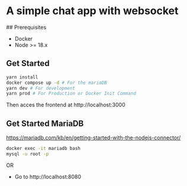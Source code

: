 # A simple chat app with websocket

## Prerequisites
- Docker
- Node >= 18.x

## Get Started
```bash
yarn install
docker compose up -d # For the mariaDB
yarn dev # For development
yarn prod # For Production or Docker Init Command
```
Then acces the frontend at http://localhost:3000

## Get Started MariaDB
https://mariadb.com/kb/en/getting-started-with-the-nodejs-connector/
```bash
docker exec -it mariadb bash
mysql -u root -p
```
OR
- Go to http://localhost:8080